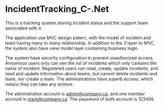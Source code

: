 # IncidentTracking_C-.Net

This is a tracking system storing incident status and the support team associated with it.

The application use MVC design patern, with the model of incident and team having many to many relationship.
In addition to the 3 layer to MVC, the system also have view model layer containing business login.

The system have security configuration to prevent unauthorized access. 
Anoymous users only can see the list of incidents which only cantains the name of incident.
Registered users can read, create, update incidents, and read and update information about teams, but cannot delete incdients and team, nor create a team.
The adminstrations have superb access, which means they can take any actions.

The adminstration account is admin@company.ca, and one member account is mark@company.ca. 
The password of both account is 123456.
